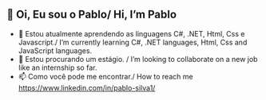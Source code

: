 ## 👋 Oi, Eu sou o Pablo/ Hi, I’m Pablo 

- 🌱 Estou atualmente aprendendo as linguagens C#, .NET, Html, Css e Javascript./ I’m currently learning C#, .NET languages, Html, Css and JavaScript languages.
- 💞️ Estou procurando um estágio. / I’m looking to collaborate on a new job like an internship so far.
- 📫 Como você pode me encontrar./ How to reach me https://www.linkedin.com/in/pablo-silva1/
